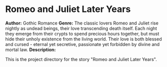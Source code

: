 # Romeo and Juliet Later Years

**Author:** Gothic Romance
**Genre:** The classic lovers Romeo and Juliet rise nightly as undead beings, their love transcending death itself. Each night they emerge from their crypts to spend precious hours together, but must hide their unholy existence from the living world. Their love is both blessed and cursed - eternal yet secretive, passionate yet forbidden by divine and mortal law.
**Description:** 

This is the project directory for the story "Romeo and Juliet Later Years".

